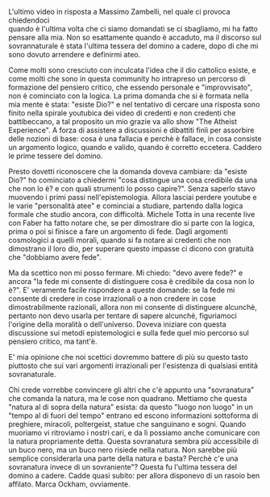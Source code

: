 
L'ultimo video in risposta a Massimo Zambelli, nel quale ci provoca chiedendoci  
quando è l'ultima volta che ci siamo domandati se ci sbagliamo, mi ha fatto pensare alla mia.
Non so esattamente quando è accaduto, ma il discorso sul sovrannaturale è stata l'ultima tessera del domino a cadere,
dopo di che mi sono dovuto arrendere e definirmi ateo.

Come molti sono cresciuto con inculcata l'idea che il dio cattolico esiste, e come molti che sono in questa
community ho intrapreso un percorso di formazione del pensiero critico, che essendo personale e "improvvisato",
non è cominciato con la logica. La prima domanda che si è formata nella mia mente è stata: "esiste Dio?" e 
nel tentativo di cercare una risposta sono finito nella spirale youtubica dei video di credenti e non credenti
che battibeccano, a tal proposito un mio grazie va allo show "The Atheist Experience". A forza di assistere a 
discussioni e dibattiti finìì per assorbire delle nozioni di base: cosa è una fallacia e perchè è fallace,
in cosa consiste un argomento logico, quando e valido, quando è corretto eccetera. Caddero le prime tessere del domino.

Presto dovetti riconoscere che la domanda doveva cambiare: da "esiste Dio?" ho cominciato a chiedermi
"cosa distingue una cosa credibile da una che non lo è? e con quali strumenti lo posso capire?". Senza saperlo
stavo muovendo i primi passi nell'epistemologia. Allora lasciai perdere youtube e le varie "personalità atee"
e cominciai a studiare, partendo dalla logica formale che studio ancora, con difficoltà. Michele Totta in una recente live
con Faber ha fatto notare che, se per dimostrare dio si parte con la logica, prima o poi si finisce a fare un argomento di fede.
Dagli argomenti cosmologici a quelli morali, quando si fa notare ai credenti che non dimostrano il loro dio, per superare questo impasse
ci dicono con gratuità che "dobbiamo avere fede".

Ma da scettico non mi posso fermare. Mi chiedo: "devo avere fede?" e ancora "la fede mi consente di distinguere cosa è credibile da cosa non lo è?".
E' veramente facile rispondere a queste domande: se la fede mi consente di credere in cose irrazionali o a non credere in cose dimostrabilmente razionali,
allora non mi consente di distinguere alcunchè, pertanto non devo usarla per tentare di sapere alcunchè, figuriamoci l'origine della moralità o dell'universo.
Doveva iniziare con questa discussione sui metodi epistemologici e sulla fede quel mio percorso sul pensiero critico, ma tant'è.

E' mia opinione che noi scettici dovremmo battere di più su questo tasto piuttosto che sui vari argomenti irrazionali per l'esistenza di qualsiasi entità sovranaturale. 

Chi crede vorrebbe convincere gli altri che c'è appunto una "sovranatura" che comanda la natura, ma le cose non quadrano.
Mettiamo che questa "natura al di sopra della natura" esista: da questo "luogo non luogo" in un "tempo al di fuori del tempo"
entrano ed escono informazioni sottoforma di preghiere, miracoli, poltergeist, statue che sanguinano e sogni. Quando muoriamo
vi ritroviamo i nostri cari, e da lì possiamo anche comunicare con la natura propriamente detta. Questa sovranatura sembra più
accessibile di un buco nero, ma un buco nero risiede nella natura. Non sarebbe più semplice considerarla una parte della
natura e basta? Perchè c'e una sovranatura invece di un sovraniente"? Questa fu l'ultima tessera del domino a cadere.
Cadde quasi subito: per allora disponevo di un rasoio ben affilato. Marca Ockham, ovviamente.
